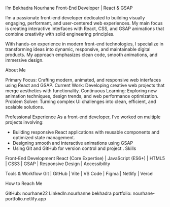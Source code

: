 
I’m Bekhadra Nourhane
Front-End Developer | React & GSAP 

I’m a passionate front-end developer dedicated to building visually engaging, performant, and user-centered web experiences. My main focus is creating interactive interfaces with React, CSS, and GSAP animations that combine creativity with solid engineering principles.

With hands-on experience in modern front-end technologies, I specialize in transforming ideas into dynamic, responsive, and maintainable digital products. My approach emphasizes clean code, smooth animations, and immersive design.

About Me

Primary Focus: Crafting modern, animated, and responsive web interfaces using React and GSAP.
Current Work: Developing creative web projects that merge aesthetics with functionality.
Continuous Learning: Exploring new animation techniques, design trends, and web performance optimization.
Problem Solver: Turning complex UI challenges into clean, efficient, and scalable solutions.

Professional Experience
As a front-end developer, I’ve worked on multiple projects involving:

* Building responsive React applications with reusable components and optimized state management.
* Designing smooth and interactive animations using GSAP
* Using Git and GitHub for version control and project .
Skills

Front-End Development
React (Core Expertise) | JavaScript (ES6+) | HTML5 | CSS3 | GSAP | Responsive Design | Accessibility


Tools & Workflow
Git | GitHub | Vite | VS Code | Figma | Netlify | Vercel


How to Reach Me

GitHub: nourhane22
LinkedIn:nourhanne bekhadra
portfolio: nourhane-portfolio.netlify.app


